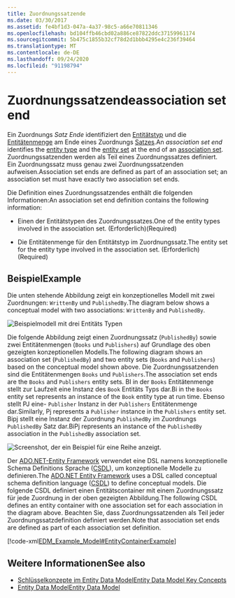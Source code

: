 ```yaml
---
title: Zuordnungssatzende
ms.date: 03/30/2017
ms.assetid: fe4bf1d3-047a-4a37-98c5-a66e70811346
ms.openlocfilehash: bd104ffb46cbd02a886ce87822ddc37159961174
ms.sourcegitcommit: 5b475c1855b32cf78d2d1bbb4295e4c236f39464
ms.translationtype: MT
ms.contentlocale: de-DE
ms.lasthandoff: 09/24/2020
ms.locfileid: "91198794"
---
```

# <a name="association-set-end"></a><span data-ttu-id="55f3d-102">Zuordnungssatzende</span><span class="sxs-lookup"><span data-stu-id="55f3d-102">association set end</span></span>

<span data-ttu-id="55f3d-103">Ein Zuordnungs *Satz Ende* identifiziert den [Entitätstyp](entity-type.md) und die [Entitätenmenge](entity-set.md) am Ende eines Zuordnungs [Satzes](association-set.md).</span><span class="sxs-lookup"><span data-stu-id="55f3d-103">An *association set end* identifies the [entity type](entity-type.md) and the [entity set](entity-set.md) at the end of an [association set](association-set.md).</span></span> <span data-ttu-id="55f3d-104">Zuordnungssatzenden werden als Teil eines Zuordnungssatzes definiert. Ein Zuordnungssatz muss genau zwei Zuordnungssatzenden aufweisen.</span><span class="sxs-lookup"><span data-stu-id="55f3d-104">Association set ends are defined as part of an association set; an association set must have exactly two association set ends.</span></span>  
  
 <span data-ttu-id="55f3d-105">Die Definition eines Zuordnungssatzendes enthält die folgenden Informationen:</span><span class="sxs-lookup"><span data-stu-id="55f3d-105">An association set end definition contains the following information:</span></span>  
  
- <span data-ttu-id="55f3d-106">Einen der Entitätstypen des Zuordnungssatzes.</span><span class="sxs-lookup"><span data-stu-id="55f3d-106">One of the entity types involved in the association set.</span></span> <span data-ttu-id="55f3d-107">(Erforderlich)</span><span class="sxs-lookup"><span data-stu-id="55f3d-107">(Required)</span></span>  
  
- <span data-ttu-id="55f3d-108">Die Entitätenmenge für den Entitätstyp im Zuordnungssatz.</span><span class="sxs-lookup"><span data-stu-id="55f3d-108">The entity set for the entity type involved in the association set.</span></span> <span data-ttu-id="55f3d-109">(Erforderlich)</span><span class="sxs-lookup"><span data-stu-id="55f3d-109">(Required)</span></span>  
  
## <a name="example"></a><span data-ttu-id="55f3d-110">Beispiel</span><span class="sxs-lookup"><span data-stu-id="55f3d-110">Example</span></span>  

 <span data-ttu-id="55f3d-111">Die unten stehende Abbildung zeigt ein konzeptionelles Modell mit zwei Zuordnungen: `WrittenBy` und `PublishedBy`.</span><span class="sxs-lookup"><span data-stu-id="55f3d-111">The diagram below shows a conceptual model with two associations: `WrittenBy` and `PublishedBy`.</span></span>  
  
 ![Beispielmodell mit drei Entitäts Typen](./media/association-set-end/example-model-three-entity-types.gif)  
  
 <span data-ttu-id="55f3d-113">Die folgende Abbildung zeigt einen Zuordnungssatz (`PublishedBy`) sowie zwei Entitätenmengen (`Books` und `Publishers`) auf Grundlage des oben gezeigten konzeptionellen Modells.</span><span class="sxs-lookup"><span data-stu-id="55f3d-113">The following diagram shows an association set (`PublishedBy`) and two entity sets (`Books` and `Publishers`) based on the conceptual model shown above.</span></span> <span data-ttu-id="55f3d-114">Die Zuordnungssatzenden sind die Entitätenmengen `Books` und `Publishers`.</span><span class="sxs-lookup"><span data-stu-id="55f3d-114">The association set ends are the `Books` and `Publishers` entity sets.</span></span> <span data-ttu-id="55f3d-115">BI in der `Books` Entitätenmenge stellt zur Laufzeit eine Instanz des `Book` Entitäts Typs dar.</span><span class="sxs-lookup"><span data-stu-id="55f3d-115">Bi in the `Books` entity set represents an instance of the `Book` entity type at run time.</span></span> <span data-ttu-id="55f3d-116">Ebenso stellt PJ eine- `Publisher` Instanz in der `Publishers` Entitätenmenge dar.</span><span class="sxs-lookup"><span data-stu-id="55f3d-116">Similarly, Pj represents a `Publisher` instance in the `Publishers` entity set.</span></span> <span data-ttu-id="55f3d-117">Bipj stellt eine Instanz der Zuordnung `PublishedBy` im Zuordnungs `PublishedBy` Satz dar.</span><span class="sxs-lookup"><span data-stu-id="55f3d-117">BiPj represents an instance of the `PublishedBy` association in the `PublishedBy` association set.</span></span>  
  
 ![Screenshot, der ein Beispiel für eine Reihe anzeigt.](./media/association-set-end/sets-example-association.gif)  
  
 <span data-ttu-id="55f3d-119">Der [ADO.NET-Entity Framework](./ef/index.md) verwendet eine DSL namens konzeptionelle Schema Definitions Sprache ([CSDL](/ef/ef6/modeling/designer/advanced/edmx/csdl-spec)), um konzeptionelle Modelle zu definieren.</span><span class="sxs-lookup"><span data-stu-id="55f3d-119">The [ADO.NET Entity Framework](./ef/index.md) uses a DSL called conceptual schema definition language ([CSDL](/ef/ef6/modeling/designer/advanced/edmx/csdl-spec)) to define conceptual models.</span></span> <span data-ttu-id="55f3d-120">Die folgende CSDL definiert einen Entitätscontainer mit einem Zuordnungssatz für jede Zuordnung in der oben gezeigten Abbildung.</span><span class="sxs-lookup"><span data-stu-id="55f3d-120">The following CSDL defines an entity container with one association set for each association in the diagram above.</span></span> <span data-ttu-id="55f3d-121">Beachten Sie, dass Zuordnungssatzenden als Teil jeder Zuordnungssatzdefinition definiert werden.</span><span class="sxs-lookup"><span data-stu-id="55f3d-121">Note that association set ends are defined as part of each association set definition.</span></span>  
  
 [!code-xml[EDM_Example_Model#EntityContainerExample](../../../../samples/snippets/xml/VS_Snippets_Data/edm_example_model/xml/books.edmx#entitycontainerexample)]  
  
## <a name="see-also"></a><span data-ttu-id="55f3d-122">Weitere Informationen</span><span class="sxs-lookup"><span data-stu-id="55f3d-122">See also</span></span>

- [<span data-ttu-id="55f3d-123">Schlüsselkonzepte im Entity Data Model</span><span class="sxs-lookup"><span data-stu-id="55f3d-123">Entity Data Model Key Concepts</span></span>](entity-data-model-key-concepts.md)
- [<span data-ttu-id="55f3d-124">Entity Data Model</span><span class="sxs-lookup"><span data-stu-id="55f3d-124">Entity Data Model</span></span>](entity-data-model.md)
